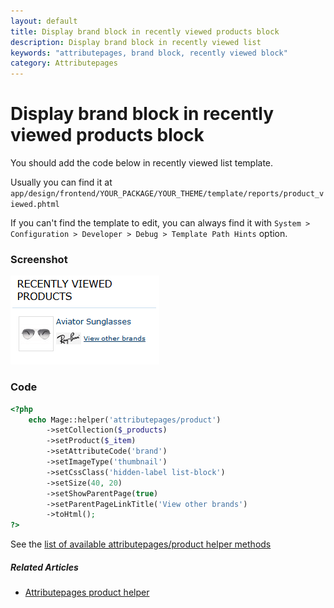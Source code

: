 ```yaml
---
layout: default
title: Display brand block in recently viewed products block
description: Display brand block in recently viewed list
keywords: "attributepages, brand block, recently viewed block"
category: Attributepages
---
```


# Display brand block in recently viewed products block

You should add the code below in recently viewed list template.

Usually you can find it at
`app/design/frontend/YOUR_PACKAGE/YOUR_THEME/template/reports/product_viewed.phtml`

If you can't find the template to edit, you can always find it with
`System > Configuration > Developer > Debug > Template Path Hints` option.

### Screenshot

![Brand block in recently viewed products block](/images/attributepages/use-cases/brand_block_in_recently_viewed_block.png)

### Code

```php
<?php
    echo Mage::helper('attributepages/product')
        ->setCollection($_products)
        ->setProduct($_item)
        ->setAttributeCode('brand')
        ->setImageType('thumbnail')
        ->setCssClass('hidden-label list-block')
        ->setSize(40, 20)
        ->setShowParentPage(true)
        ->setParentPageLinkTitle('View other brands')
        ->toHtml();
?>
```

See the [list of available attributepages/product helper methods][product_helper_methods]

##### Related Articles
- [Attributepages product helper][product_helper]

[product_helper]: /m1/attributepages/widgets-and-blocks/product-option-helper/ "'attributepages/product' helper"
[product_helper_methods]: /m1/attributepages/widgets-and-blocks/product-option-helper/#helper-methods "List of available 'attributepages/product' helper methods"
